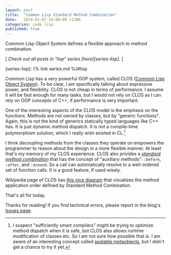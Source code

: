 ```yaml
---
layout: post
title:  "Common Lisp Standard Method Combination"
date:   2024-02-07 14:00:00 +1300
categories: code lisp
published: true
---
```


Common Lisp Object System defines a flexible approach to method combination.

[ *Check out all posts in "lisp" series [here][series-lisp].* ]

[series-lisp]: {% link series.md %}#lisp

Common Lisp has a very powerful OOP system, called CLOS ([Common Lisp Object System][wikipedia-clos]). To be clear, I am specifically talking about expressive power, and flexibility. CLOS is not cheap in terms of performance. I assume it will be fast enough for many tasks, but I would not rely on CLOS as I can rely on OOP concepts of C++, if performance is very important.

One of the interesting aspects of the CLOS model is the emphasis on the functions. Methods are not owned by classes, but by "generic functions". Again, this is not the kind of generics statically typed languages like C++ has. It is just dynamic method dispatch. It is not a compile-time polymorphism solution, which I really wish existed in CL.[^1]

I think decoupling methods from the classes they operate on empowers the programmer to reason about the design in a more flexible manner. At least that's my memory of my CLOS experience. CLOS also privides a [*standard method combination*][clhs-method-combination] that has the concept of "auxiliary methods": `:before`, `:after`, and `:around`. So a call can automatically resolve to a well-ordered set of function calls. It is a good feature, if used wisely.

Wikipedia page of CLOS has [this nice diagram][wikipedia-smc-diagram] that visualizes the method application order defined by Standard Method Combination.

That's all for today.

Thanks for reading! If you find technical errors, please report in the blog's [Issues page][report].

[report]: https://github.com/kenanb/kenanb-blog/issues

[^1]: I suspect "sufficiently smart compilers" might be trying to optimize method dispatch when it is safe, but CLOS also allows runtime modification of classes etc. So I am not sure how possible that is. I am aware of an interesting concept called [sealable metaobjects][github-sealable-metaobjects], but I didn't get a chance to try it yet.

[wikipedia-clos]: https://en.wikipedia.org/wiki/Common_Lisp_Object_System
[clhs-method-combination]: https://www.lispworks.com/documentation/HyperSpec/Body/07_ffb.htm
[wikipedia-smc-diagram]: https://en.wikipedia.org/wiki/Common_Lisp_Object_System#/media/File:Method-combination.png
[github-sealable-metaobjects]: https://github.com/marcoheisig/sealable-metaobjects
